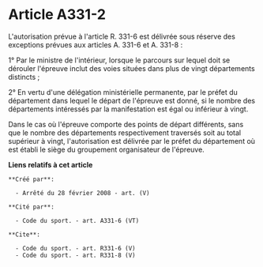 # Article A331-2

L'autorisation prévue à l'article R. 331-6 est délivrée sous réserve des exceptions prévues aux articles A. 331-6 et A.
331-8 : 

1° Par le ministre de l'intérieur, lorsque le parcours sur lequel doit se dérouler l'épreuve inclut des voies situées dans
plus de vingt départements distincts ; 

2° En vertu d'une délégation ministérielle permanente, par le préfet du département dans lequel le départ de l'épreuve est
donné, si le nombre des départements intéressés par la manifestation est égal ou inférieur à vingt. 

Dans le cas où l'épreuve comporte des points de départ différents, sans que le nombre des départements respectivement
traversés soit au total supérieur à vingt, l'autorisation est délivrée par le préfet du département où est établi le siège du
groupement organisateur de l'épreuve.

**Liens relatifs à cet article**

	**Créé par**:

	  - Arrêté du 28 février 2008 - art. (V)

	**Cité par**:

	  - Code du sport. - art. A331-6 (VT)

	**Cite**:

	  - Code du sport. - art. R331-6 (V)
	  - Code du sport. - art. R331-8 (V)
